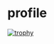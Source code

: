 # profile
[![trophy](https://github-profile-trophy.vercel.app/?username=ryo-ma)](https://github.com/ryo-ma/github-profile-trophy)
